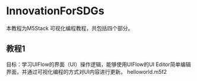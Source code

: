 # InnovationForSDGs

本教程为M5Stack 可视化编程教程，共包括四个部分。

## 教程1
目标：学习UIFlow的界面（UI）操作逻辑，能够使用UIFlow的UI Editor简单编辑界面，并通过可视化编程的方式对UI内容进行更新。
  helloworld.m5f2
